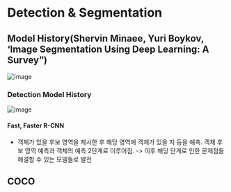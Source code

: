 # Detection & Segmentation
## Model History(Shervin Minaee, Yuri Boykov, ‘Image Segmentation Using Deep Learning: A Survey”)
![image](https://user-images.githubusercontent.com/43736669/116013095-46879680-a669-11eb-9991-30281e3bfc58.png)

### Detection Model History
![image](https://user-images.githubusercontent.com/43736669/116013163-a0885c00-a669-11eb-9a03-6d160432efa8.png)
#### Fast, Faster R-CNN
 - 객체가 있을 후보 영역을 제시한 후 해당 영역에 객체가 있을 지 등을 예측. 객체 후보 영역 예측과 객체의 예측 2단계로 이루어짐. -> 이후 해당 단계로 인한 문제점들 해결할 수 있는 모델들로 발전


## COCO
